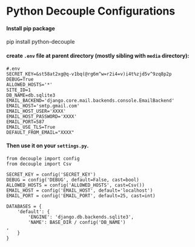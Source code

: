 # Python Decouple Configurations


#### Install pip package

pip install python-decouple

#### create `.env` file at parent directory (mostly sibling with `media` directory):


```
#.env
SECRET_KEY=&st58at2xg@q-v1bq(@rg6m^w=r2i4=v)i4t%zjd5v^9zq8p2p
DEBUG=True
ALLOWED_HOSTS='*'
SITE_ID=1
DB_NAME=db.sqlite3
EMAIL_BACKEND='django.core.mail.backends.console.EmailBackend'
EMAIL_HOST='smtp.gmail.com'
EMAIL_HOST_USER='XXXX'
EMAIL_HOST_PASSWORD='XXXX'
EMAIL_PORT=587
EMAIL_USE_TLS=True
DEFAULT_FROM_EMAIL="XXXX"  

```


#### Then use it on your `settings.py`.


```
from decouple import config
from decouple import Csv

SECRET_KEY = config('SECRET_KEY')
DEBUG = config('DEBUG', default=False, cast=bool)
ALLOWED_HOSTS = config('ALLOWED_HOSTS', cast=Csv())
EMAIL_HOST = config('EMAIL_HOST', default='localhost')
EMAIL_PORT = config('EMAIL_PORT', default=25, cast=int)

DATABASES = {
    'default': {
        'ENGINE': 'django.db.backends.sqlite3',
        'NAME': BASE_DIR / config('DB_NAME')
,
    }
}
```